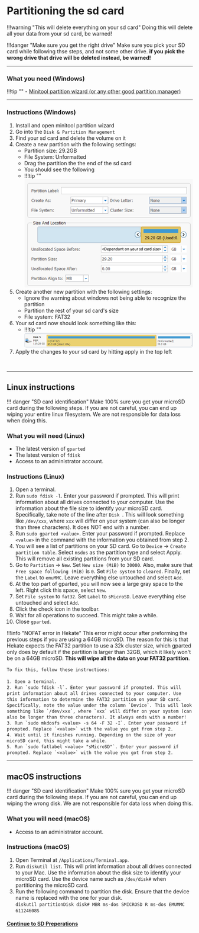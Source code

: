 # Partitioning the sd card 

!!!warning "This will delete everything on your sd card"
	Doing this will delete all your data from your sd card, be warned!

!!!danger "Make sure you get the right drive"
	Make sure you pick your SD card while following thse steps, and not some other drive. **if you pick the wrong drive that drive will be deleted instead, be warned!** 

-----

### What you need (Windows)

!!!tip ""
	- [Minitool partition wizard (or any other good partition manager)](https://www.partitionwizard.com/download/v11/pw11-free.exe)

-----

### Instructions (Windows)

1. Install and open minitool partition wizard
2. Go into the `Disk & Partition Management`
3. Find your sd card and delete the volume on it
4. Create a new partition with the following settings:
	- Partition size: 29.2GB
	- File System: Unformatted
	- Drag the partition the the end of the sd card
	- You should see the following 
	- !!!tip ""
		![Create_emummc_partition](../img/emummc_create_minitool.png)
5. Create another new partition with the following settings:
	- Ignore the warning about windows not being able to recognize the partition
	- Partition the rest of your sd card's size
	- File system: FAT32
6. Your sd card now should look something like this:
	- !!!tip ""
		![SD_format](../img/emummc_final_minitool.png)
7. Apply the changes to your sd card by hitting apply in the top left

&nbsp;

-----
## Linux instructions

!!! danger "SD card identification"
	Make 100% sure you get your microSD card during the following steps. If you are not careful, you can end up wiping your entire linux filesystem. We are not responsible for data loss when doing this.

### What you will need (Linux)

- The latest version of `gparted`
- The latest version of `fdisk`
- Access to an administrator account.

### Instructions (Linux)

1. Open a terminal.
2. Run `sudo fdisk -l`. Enter your password if prompted. This will print information about all drives connected to your computer. Use the information about the file size to identify your microSD card. Specifically, take note of the line after `Disk `. This will look something like `/dev/xxx`, where `xxx` will differ on your system (can also be longer than three characters). It does NOT end with a number.
3. Run `sudo gparted <value>`. Enter your password if prompted. Replace `<value>` in the command with the information you obtained from step 2.
4. You will see a list of partitions on your SD card. Go to `Device` -> `Create partition table`. Select `msdos` as the partition type and select Apply. This will remove all existing partitions from your SD card.
5. Go to `Partition` -> `New`. Set `New size (MiB)` to `30000`. Also, make sure that `Free space following (MiB)` is `0`. Set `File system` to `cleared`. Finally, set the `Label` to `emuMMC`. Leave everything else untouched and select `Add`.
6. At the top part of gparted, you will now see a large gray space to the left. Right click this space, select `New`.
7. Set `File system` to `fat32`. Set `Label` to `sMicroSD`. Leave everything else untouched and select `Add`.
8. Click the check icon in the toolbar.
9. Wait for all operations to succeed. This might take a while.
10. Close `gparted`.

!!!info "NOFAT error in Hekate"
	This error might occur after preforming the previous steps if you are using a 64GB microSD. The reason for this is that Hekate expects the FAT32 partition to use a 32k cluster size, which gparted only does by default if the partition is larger than 32GB, which it likely won't be on a 64GB microSD. **This will wipe all the data on your FAT32 partition**.

	To fix this, follow these instructions:

	1. Open a terminal.
	2. Run `sudo fdisk -l`. Enter your password if prompted. This will print information about all drives connected to your computer. Use this information to determine the FAT32 partition on your SD card. Specifically, note the value under the column `Device`. This will look something like `/dev/xxx`, where `xxx` will differ on your system (can also be longer than three characters). It always ends with a number!
	3. Run `sudo mkdosfs <value> -s 64 -F 32 -I`. Enter your password if prompted. Replace `<value>` with the value you got from step 2.
	4. Wait until it finishes running. Depending on the size of your microSD card, this might take a while.
	5. Run `sudo fatlabel <value> "sMicroSD"`. Enter your password if prompted. Replace `<value>` with the value you got from step 2.

-----
## macOS instructions

!!! danger "SD card identification"
	Make 100% sure you get your microSD card during the following steps. If you are not careful, you can end up wiping the wrong disk. We are not responsible for data loss when doing this.

### What you will need (macOS)

- Access to an administrator account.

### Instructions (macOS)

1. Open Terminal at `/Applications/Terminal.app`.
2. Run `diskutil list`. This will print information about all drives connected to your Mac. Use the information about the disk size to identify your microSD card. Use the device name such as `/dev/disk#` when partitioning the microSD card.
3. Run the following command to partition the disk. Ensure that the device name is replaced with the one for your disk.  
`diskutil partitionDisk disk# MBR ms-dos SMICROSD R ms-dos EMUMMC 61124608S`

#### [Continue to SD Preperations <i class="fa fa-arrow-circle-right fa-lg"></i>](sd_preparation.md)
